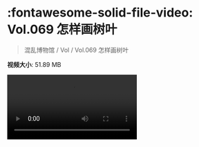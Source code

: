 # :fontawesome-solid-file-video: Vol.069 怎样画树叶

> 混乱博物馆 / Vol / Vol.069 怎样画树叶

**视频大小**: 51.89 MB

<div class="video"><video src="https://file.hsyhx.top/archive/混乱博物馆/Vol/069.mp4" controls preload>🤔 您的浏览器不支持 video 标签</video></div>